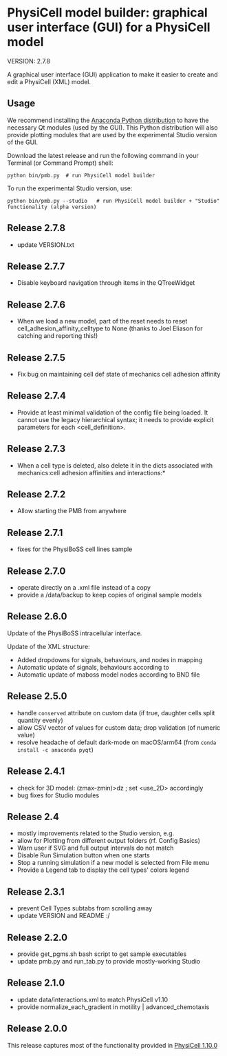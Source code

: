 # PhysiCell model builder: graphical user interface (GUI) for a PhysiCell model

VERSION: 2.7.8

A graphical user interface (GUI) application to make it easier to create and edit a PhysiCell (XML) model. 


## Usage
We recommend installing the [Anaconda Python distribution](https://www.anaconda.com/products/individual) to have the necessary Qt modules (used by the GUI). 
This Python distribution will also provide plotting modules that are used by the experimental Studio version of the GUI.

Download the latest release and run the following command in your Terminal (or Command Prompt) shell:
```
python bin/pmb.py  # run PhysiCell model builder
```

To run the experimental Studio version, use:
```
python bin/pmb.py --studio   # run PhysiCell model builder + "Studio" functionality (alpha version)
```
## Release 2.7.8
* update VERSION.txt
 
## Release 2.7.7
* Disable keyboard navigation through items in the QTreeWidget

## Release 2.7.6
* When we load a new model, part of the reset needs to reset cell_adhesion_affinity_celltype to None (thanks to Joel Eliason for catching and reporting this!)

## Release 2.7.5
* Fix bug on maintaining cell def state of mechanics cell adhesion affinity

## Release 2.7.4
* Provide at least minimal validation of the config file being loaded. It cannot use the legacy hierarchical syntax; it needs to provide explicit parameters for each <cell_definition>.

## Release 2.7.3
* When a cell type is deleted, also delete it in the dicts associated with mechanics:cell adhesion affinities and interactions:*

## Release 2.7.2
* Allow starting the PMB from anywhere

## Release 2.7.1
* fixes for the PhysiBoSS cell lines sample

## Release 2.7.0
* operate directly on a .xml file instead of a copy
* provide a /data/backup to keep copies of original sample models

## Release 2.6.0
Update of the PhysiBoSS intracellular interface.

Update of the XML structure:

* Added dropdowns for signals, behaviours, and nodes in mapping
* Automatic update of signals, behaviours according to
* Automatic update of maboss model nodes according to BND file

## Release 2.5.0
* handle `conserved` attribute on custom data (if true, daughter cells split quantity evenly)
* allow CSV vector of values for custom data; drop validation (of numeric value)
* resolve headache of default dark-mode on macOS/arm64 (from `conda install -c anaconda pyqt`)

## Release 2.4.1
* check for 3D model: (zmax-zmin)>dz ; set <domain><use_2D> accordingly
* bug fixes for Studio modules


## Release 2.4
* mostly improvements related to the Studio version, e.g.
* allow for Plotting from different output folders (rf. Config Basics)
* Warn user if SVG and full output intervals do not match
* Disable Run Simulation button when one starts
* Stop a running simulation if a new model is selected from File menu
* Provide a Legend tab to display the cell types' colors legend

## Release 2.3.1
* prevent Cell Types subtabs from scrolling away
* update VERSION and README :/

## Release 2.2.0
* provide get_pgms.sh bash script to get sample executables
* update pmb.py and run_tab.py to provide mostly-working Studio

## Release 2.1.0
* update data/interactions.xml to match PhysiCell v1.10
* provide normalize_each_gradient in motility | advanced_chemotaxis

## Release 2.0.0

This release captures most of the functionality provided in [PhysiCell 1.10.0](https://github.com/MathCancer/PhysiCell/releases/tag/1.10.0)

